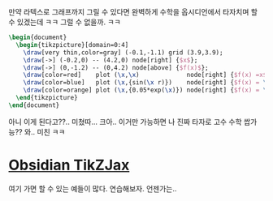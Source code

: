 만약 라텍스로 그래프까지 그릴 수 있다면 완벽하게 수학을 옵시디언에서 타자치며 할 수 있겠는데 ㅋㅋ 그럴 수 없을까. ㅋㅋ
```tikz
\begin{document}
  \begin{tikzpicture}[domain=0:4]
    \draw[very thin,color=gray] (-0.1,-1.1) grid (3.9,3.9);
    \draw[->] (-0.2,0) -- (4.2,0) node[right] {$x$};
    \draw[->] (0,-1.2) -- (0,4.2) node[above] {$f(x)$};
    \draw[color=red]    plot (\x,\x)             node[right] {$f(x) =x$};
    \draw[color=blue]   plot (\x,{sin(\x r)})    node[right] {$f(x) = \sin x$};
    \draw[color=orange] plot (\x,{0.05*exp(\x)}) node[right] {$f(x) = \frac{1}{20} \mathrm e^x$};
  \end{tikzpicture}
\end{document}
```
아니 이게 된다고??.. 미쳤따... 크아.. 이거만 가능하면 나 진짜 타자로 고수 수학 쌉가능?? 와.. 미친 ㅋㅋ
# [Obsidian TikZJax](https://github.com/artisticat1/obsidian-tikzjax/blob/main/README.md#obsidian-tikzjax)
여기 가면 할 수 있는 예들이 많다. 연습해보자. 언젠가는..
